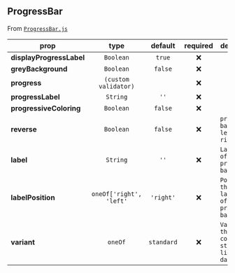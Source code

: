 
## ProgressBar

From [`ProgressBar.js`](ProgressBar.js)



prop | type | default | required | description
---- | :----: | :-------: | :--------: | -----------
**displayProgressLabel** | `Boolean` | `true` | :x: | 
**greyBackground** | `Boolean` | `false` | :x: | 
**progress** | `(custom validator)` |  | :x: | 
**progressLabel** | `String` | `''` | :x: | 
**progressiveColoring** | `Boolean` | `false` | :x: | 
**reverse** | `Boolean` | `false` | :x: | `progress bar from left to right`
**label** | `String` | `''` | :x: | `Label/title of the progress bar`
**labelPosition** | `oneOf['right', 'left'` | `'right'` | :x: | `Position of the label/title of the progress bar`
**variant** | `oneOf` | `standard` | :x: | `Variants of the bar coloring - standard, light and dark`






